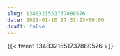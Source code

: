 ```yaml
---
slug: 1348321551737880576
date: 2021-01-10 17:31:23+00:00
draft: false
---
```


{{< tweet 1348321551737880576 >}}
